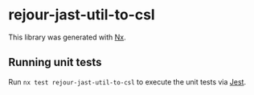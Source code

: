 # rejour-jast-util-to-csl

This library was generated with [Nx](https://nx.dev).

## Running unit tests

Run `nx test rejour-jast-util-to-csl` to execute the unit tests via [Jest](https://jestjs.io).
